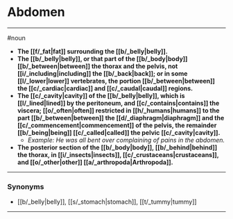 # Abdomen
---
#noun
- **The [[f/_fat|fat]] surrounding the [[b/_belly|belly]].**
- **The [[b/_belly|belly]], or that part of the [[b/_body|body]] [[b/_between|between]] the thorax and the pelvis, not [[i/_including|including]] the [[b/_back|back]]; or in some [[l/_lower|lower]] vertebrates, the portion [[b/_between|between]] the [[c/_cardiac|cardiac]] and [[c/_caudal|caudal]] regions.**
- **The [[c/_cavity|cavity]] of the [[b/_belly|belly]], which is [[l/_lined|lined]] by the peritoneum, and [[c/_contains|contains]] the viscera; [[o/_often|often]] restricted in [[h/_humans|humans]] to the part [[b/_between|between]] the [[d/_diaphragm|diaphragm]] and the [[c/_commencement|commencement]] of the pelvis, the remainder [[b/_being|being]] [[c/_called|called]] the pelvic [[c/_cavity|cavity]].**
	- _Example: He was all bent over complaining of pains in the abdomen._
- **The posterior section of the [[b/_body|body]], [[b/_behind|behind]] the thorax, in [[i/_insects|insects]], [[c/_crustaceans|crustaceans]], and [[o/_other|other]] [[a/_arthropoda|Arthropoda]].**
---
### Synonyms
- [[b/_belly|belly]], [[s/_stomach|stomach]], [[t/_tummy|tummy]]
---
